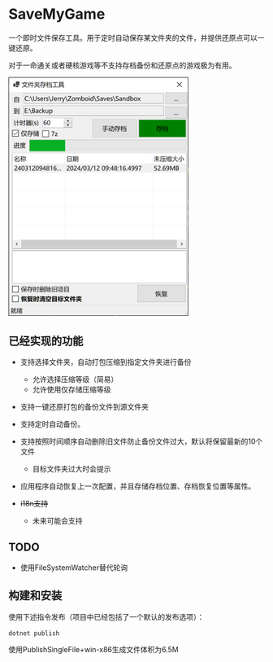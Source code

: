 # SaveMyGame

一个即时文件保存工具。用于定时自动保存某文件夹的文件，并提供还原点可以一键还原。

对于一命通关或者硬核游戏等不支持存档备份和还原点的游戏极为有用。

<img src="README.assets/image-20240312095437997.png" alt="image-20240312095437997" style="zoom:50%;" />

## 已经实现的功能

* 支持选择文件夹，自动打包压缩到指定文件夹进行备份
  * 允许选择压缩等级（简易）
  * 允许使用仅存储压缩等级

* 支持一键还原打包的备份文件到源文件夹

* 支持定时自动备份。
* 支持按照时间顺序自动删除旧文件防止备份文件过大，默认将保留最新的10个文件
  * 目标文件夹过大时会提示

* 应用程序自动恢复上一次配置，并且存储存档位置、存档恢复位置等属性。
* ~~i18n支持~~
  * 未来可能会支持

## TODO

* 使用FileSystemWatcher替代轮询

## 构建和安装

使用下述指令发布（项目中已经包括了一个默认的发布选项）：

```
dotnet publish
```

使用PublishSingleFile+win-x86生成文件体积为6.5M

